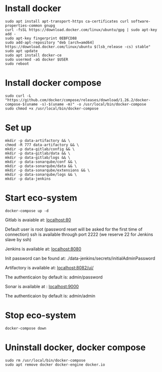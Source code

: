 
# Install docker
```
sudo apt install apt-transport-https ca-certificates curl software-properties-common gnupg
curl -fsSL https://download.docker.com/linux/ubuntu/gpg | sudo apt-key add -
sudo apt-key fingerprint 0EBFCD88
sudo add-apt-repository "deb [arch=amd64] https://download.docker.com/linux/ubuntu $(lsb_release -cs) stable"
sudo apt update
sudo apt install docker-ce
sudo usermod -aG docker $USER
sudo reboot
```

# Install docker compose
```
sudo curl -L "https://github.com/docker/compose/releases/download/1.26.2/docker-compose-$(uname -s)-$(uname -m)" -o /usr/local/bin/docker-compose
sudo chmod +x /usr/local/bin/docker-compose
```
# Set up
```
mkdir -p data-artifactory && \
chmod -R 777 data-artifactory && \
mkdir -p data-gitlab/config && \
mkdir -p data-gitlab/data && \
mkdir -p data-gitlab/logs && \
mkdir -p data-sonarqube/conf && \
mkdir -p data-sonarqube/data && \
mkdir -p data-sonarqube/extensions && \
mkdir -p data-sonarqube/logs && \
mkdir -p data-jenkins

```

# Start eco-system
```
docker-compose up -d
```
Gitlab is avaiable at: [localhost:80](http://localhost:80)

Default user is root (password reset will be asked for the first time of connection)
ssh is available through port 2222 (we reserve 22 for Jenkins slave by ssh)

Jenkins is available at: [localhost:8080](http://localhost:8080)

Init password can be found at: ./data-jenkins/secrets/initialAdminPassword

Artifactory is available at: [localhost:8082/ui/](http://localhost:8082/ui/)

The authenticaion by default is: admin/password

Sonar is available at : [localhost:9000](http://localhost:9000)

The authenticaion by default is: admin/admin

# Stop eco-system
```
docker-compose down
```

# Uninstall docker, docker compose
```
sudo rm /usr/local/bin/docker-compose
sudo apt remove docker docker-engine docker.io
```

